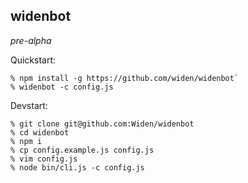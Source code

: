 widenbot
----

_pre-alpha_

Quickstart:

```
% npm install -g https://github.com/widen/widenbot`
% widenbot -c config.js
```

Devstart:

```
% git clone git@github.com:Widen/widenbot
% cd widenbot
% npm i
% cp config.example.js config.js
% vim config.js
% node bin/cli.js -c config.js
```
